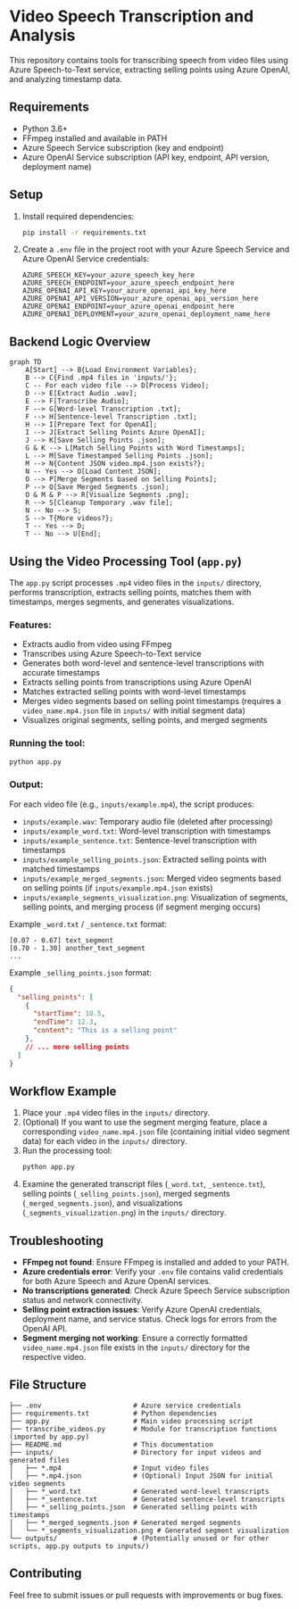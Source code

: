 # Video Speech Transcription and Analysis

This repository contains tools for transcribing speech from video files using Azure Speech-to-Text service, extracting selling points using Azure OpenAI, and analyzing timestamp data.

## Requirements

- Python 3.6+
- FFmpeg installed and available in PATH
- Azure Speech Service subscription (key and endpoint)
- Azure OpenAI Service subscription (API key, endpoint, API version, deployment name)

## Setup

1. Install required dependencies:
   ```zsh
   pip install -r requirements.txt
   ```

2. Create a `.env` file in the project root with your Azure Speech Service and Azure OpenAI Service credentials:
   ```
   AZURE_SPEECH_KEY=your_azure_speech_key_here
   AZURE_SPEECH_ENDPOINT=your_azure_speech_endpoint_here
   AZURE_OPENAI_API_KEY=your_azure_openai_api_key_here
   AZURE_OPENAI_API_VERSION=your_azure_openai_api_version_here
   AZURE_OPENAI_ENDPOINT=your_azure_openai_endpoint_here
   AZURE_OPENAI_DEPLOYMENT=your_azure_openai_deployment_name_here
   ```

## Backend Logic Overview

```mermaid
graph TD
    A[Start] --> B{Load Environment Variables};
    B --> C{Find .mp4 files in 'inputs/'};
    C -- For each video file --> D[Process Video];
    D --> E[Extract Audio .wav];
    E --> F[Transcribe Audio];
    F --> G[Word-level Transcription .txt];
    F --> H[Sentence-level Transcription .txt];
    H --> I[Prepare Text for OpenAI];
    I --> J[Extract Selling Points Azure OpenAI];
    J --> K[Save Selling Points .json];
    G & K --> L[Match Selling Points with Word Timestamps];
    L --> M[Save Timestamped Selling Points .json];
    M --> N{Content JSON video.mp4.json exists?};
    N -- Yes --> O[Load Content JSON];
    O --> P[Merge Segments based on Selling Points];
    P --> Q[Save Merged Segments .json];
    O & M & P --> R[Visualize Segments .png];
    R --> S[Cleanup Temporary .wav file];
    N -- No --> S;
    S --> T{More videos?};
    T -- Yes --> D;
    T -- No --> U[End]; 
```

## Using the Video Processing Tool (`app.py`)

The `app.py` script processes `.mp4` video files in the `inputs/` directory, performs transcription, extracts selling points, matches them with timestamps, merges segments, and generates visualizations.

### Features:
- Extracts audio from video using FFmpeg
- Transcribes using Azure Speech-to-Text service
- Generates both word-level and sentence-level transcriptions with accurate timestamps
- Extracts selling points from transcriptions using Azure OpenAI
- Matches extracted selling points with word-level timestamps
- Merges video segments based on selling point timestamps (requires a `video_name.mp4.json` file in `inputs/` with initial segment data)
- Visualizes original segments, selling points, and merged segments

### Running the tool:

```zsh
python app.py
```

### Output:

For each video file (e.g., `inputs/example.mp4`), the script produces:
- `inputs/example.wav`: Temporary audio file (deleted after processing)
- `inputs/example_word.txt`: Word-level transcription with timestamps
- `inputs/example_sentence.txt`: Sentence-level transcription with timestamps
- `inputs/example_selling_points.json`: Extracted selling points with matched timestamps
- `inputs/example_merged_segments.json`: Merged video segments based on selling points (if `inputs/example.mp4.json` exists)
- `inputs/example_segments_visualization.png`: Visualization of segments, selling points, and merging process (if segment merging occurs)

Example `_word.txt` / `_sentence.txt` format:
```
[0.07 - 0.67] text_segment
[0.70 - 1.30] another_text_segment
...
```

Example `_selling_points.json` format:
```json
{
  "selling_points": [
    {
      "startTime": 10.5,
      "endTime": 12.3,
      "content": "This is a selling point"
    },
    // ... more selling points
  ]
}
```

## Workflow Example

1. Place your `.mp4` video files in the `inputs/` directory.
2. (Optional) If you want to use the segment merging feature, place a corresponding `video_name.mp4.json` file (containing initial video segment data) for each video in the `inputs/` directory.
3. Run the processing tool:
   ```zsh
   python app.py
   ```
4. Examine the generated transcript files (`_word.txt`, `_sentence.txt`), selling points (`_selling_points.json`), merged segments (`_merged_segments.json`), and visualizations (`_segments_visualization.png`) in the `inputs/` directory.

## Troubleshooting

- **FFmpeg not found**: Ensure FFmpeg is installed and added to your PATH.
- **Azure credentials error**: Verify your `.env` file contains valid credentials for both Azure Speech and Azure OpenAI services.
- **No transcriptions generated**: Check Azure Speech Service subscription status and network connectivity.
- **Selling point extraction issues**: Verify Azure OpenAI credentials, deployment name, and service status. Check logs for errors from the OpenAI API.
- **Segment merging not working**: Ensure a correctly formatted `video_name.mp4.json` file exists in the `inputs/` directory for the respective video.

## File Structure

```
├── .env                       # Azure service credentials
├── requirements.txt           # Python dependencies
├── app.py                     # Main video processing script
├── transcribe_videos.py       # Module for transcription functions (imported by app.py)
├── README.md                  # This documentation
├── inputs/                    # Directory for input videos and generated files
│   ├── *.mp4                  # Input video files
│   ├── *.mp4.json             # (Optional) Input JSON for initial video segments
│   ├── *_word.txt             # Generated word-level transcripts
│   ├── *_sentence.txt         # Generated sentence-level transcripts
│   ├── *_selling_points.json  # Generated selling points with timestamps
│   ├── *_merged_segments.json # Generated merged segments
│   └── *_segments_visualization.png # Generated segment visualization
└── outputs/                   # (Potentially unused or for other scripts, app.py outputs to inputs/)
```

## Contributing

Feel free to submit issues or pull requests with improvements or bug fixes.
